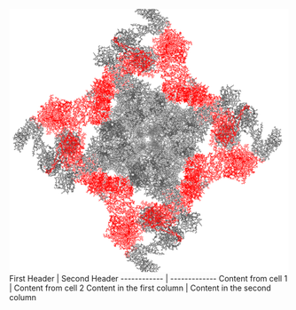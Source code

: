 ![picture](top_view/Bsol.png)
First Header | Second Header
------------ | -------------
Content from cell 1 | Content from cell 2
Content in the first column | Content in the second column
